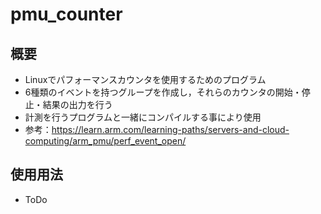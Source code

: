 # pmu_counter

## 概要
- Linuxでパフォーマンスカウンタを使用するためのプログラム
- 6種類のイベントを持つグループを作成し，それらのカウンタの開始・停止・結果の出力を行う
- 計測を行うプログラムと一緒にコンパイルする事により使用
- 参考：https://learn.arm.com/learning-paths/servers-and-cloud-computing/arm_pmu/perf_event_open/

## 使用用法
- ToDo